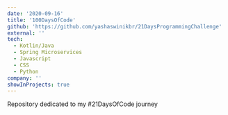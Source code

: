 ```yaml
---
date: '2020-09-16'
title: '100DaysOfCode'
github: 'https://github.com/yashaswinikbr/21DaysProgrammingChallenge'
external: ''
tech:
  - Kotlin/Java
  - Spring Microservices
  - Javascript
  - CSS
  - Python
company: ''
showInProjects: true
---
```


Repository dedicated to my #21DaysOfCode journey
